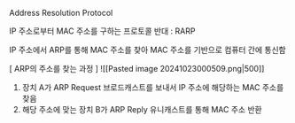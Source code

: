 Address Resolution Protocol

IP 주소로부터 MAC 주소를 구하는 프로토콜
반대 : RARP

IP 주소에서 ARP를 통해 MAC 주소를 찾아 MAC 주소를 기반으로 컴퓨터 간에 통신함

[ ARP의 주소를 찾는 과정 ]
![[Pasted image 20241023000509.png|500]]
1. 장치 A가 ARP Request 브로드캐스트를 보내서 IP 주소에 해당하는 MAC 주소를 찾음
2. 해당 주소에 맞는 장치 B가 ARP Reply 유니캐스트를 통해 MAC 주소 반환